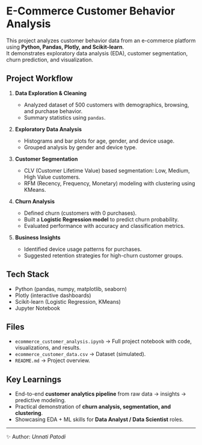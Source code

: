 
# E-Commerce Customer Behavior Analysis

This project analyzes customer behavior data from an e-commerce platform using **Python, Pandas, Plotly, and Scikit-learn**.  
It demonstrates exploratory data analysis (EDA), customer segmentation, churn prediction, and visualization.

##  Project Workflow

1. **Data Exploration & Cleaning**
   - Analyzed dataset of 500 customers with demographics, browsing, and purchase behavior.
   - Summary statistics using `pandas`.

2. **Exploratory Data Analysis**
   - Histograms and bar plots for age, gender, and device usage.
   - Grouped analysis by gender and device type.

3. **Customer Segmentation**
   - CLV (Customer Lifetime Value) based segmentation: Low, Medium, High Value customers.
   - RFM (Recency, Frequency, Monetary) modeling with clustering using KMeans.

4. **Churn Analysis**
   - Defined churn (customers with 0 purchases).
   - Built a **Logistic Regression model** to predict churn probability.
   - Evaluated performance with accuracy and classification metrics.

5. **Business Insights**
   - Identified device usage patterns for purchases.
   - Suggested retention strategies for high-churn customer groups.

##  Tech Stack

- Python (pandas, numpy, matplotlib, seaborn)
- Plotly (interactive dashboards)
- Scikit-learn (Logistic Regression, KMeans)
- Jupyter Notebook

##  Files

- `ecommerce_customer_analysis.ipynb` → Full project notebook with code, visualizations, and results.
- `ecommerce_customer_data.csv` → Dataset (simulated).
- `README.md` → Project overview.

##  Key Learnings

- End-to-end **customer analytics pipeline** from raw data → insights → predictive modeling.
- Practical demonstration of **churn analysis, segmentation, and clustering**.
- Showcasing EDA + ML skills for **Data Analyst / Data Scientist** roles.

---

✨ Author: *Unnati Patodi*
